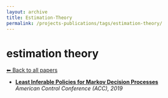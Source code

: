 ```yaml
---
layout: archive
title: Estimation-Theory
permalink: /projects-publications/tags/estimation-theory/
---
```


# estimation theory
[⬅ Back to all papers](../papers/)

- **[Least Inferable Policies for Markov Decision Processes](../papers.md)**  
  *American Control Conference (ACC), 2019*